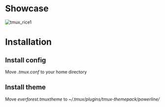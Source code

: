 # Showcase

![tmux_rice1](https://user-images.githubusercontent.com/86254474/225680070-141df5f3-bb1e-4fc1-ae83-a33bfb3bc82f.png)

# Installation

## Install config
Move *.tmux.conf* to your home directory

## Install theme
Move *everforest.tmuxtheme* to *~/.tmux/plugins/tmux-themepack/powerline/*
